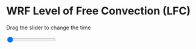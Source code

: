 <h1>WRF Level of Free Convection (LFC)</h1>
<p>Drag the slider to change the time</p>

<div class="slidecontainer">
<input oninput='setImage(this)' class="slider" type="range" min="0" max="47" value="0" step="1" />
<img id='img'/>
</div>

<script>
var img = document.getElementById('img');
var img_array = ['/assets/images/wrf/lc_wrfout_d01_2020-03-29_12:00:00.png',
'/assets/images/wrf/lc_wrfout_d01_2020-03-29_13:00:00.png',
'/assets/images/wrf/lc_wrfout_d01_2020-03-29_14:00:00.png',
'/assets/images/wrf/lc_wrfout_d01_2020-03-29_15:00:00.png',
'/assets/images/wrf/lc_wrfout_d01_2020-03-29_16:00:00.png',
'/assets/images/wrf/lc_wrfout_d01_2020-03-29_17:00:00.png',
'/assets/images/wrf/lc_wrfout_d01_2020-03-29_18:00:00.png',
'/assets/images/wrf/lc_wrfout_d01_2020-03-29_19:00:00.png',
'/assets/images/wrf/lc_wrfout_d01_2020-03-29_20:00:00.png',
'/assets/images/wrf/lc_wrfout_d01_2020-03-29_21:00:00.png',
'/assets/images/wrf/lc_wrfout_d01_2020-03-29_22:00:00.png',
'/assets/images/wrf/lc_wrfout_d01_2020-03-29_23:00:00.png',
'/assets/images/wrf/lc_wrfout_d01_2020-03-30_00:00:00.png',
'/assets/images/wrf/lc_wrfout_d01_2020-03-30_01:00:00.png',
'/assets/images/wrf/lc_wrfout_d01_2020-03-30_02:00:00.png',
'/assets/images/wrf/lc_wrfout_d01_2020-03-30_03:00:00.png',
'/assets/images/wrf/lc_wrfout_d01_2020-03-30_04:00:00.png',
'/assets/images/wrf/lc_wrfout_d01_2020-03-30_05:00:00.png',
'/assets/images/wrf/lc_wrfout_d01_2020-03-30_06:00:00.png',
'/assets/images/wrf/lc_wrfout_d01_2020-03-30_07:00:00.png',
'/assets/images/wrf/lc_wrfout_d01_2020-03-30_08:00:00.png',
'/assets/images/wrf/lc_wrfout_d01_2020-03-30_09:00:00.png',
'/assets/images/wrf/lc_wrfout_d01_2020-03-30_10:00:00.png',
'/assets/images/wrf/lc_wrfout_d01_2020-03-30_11:00:00.png',
'/assets/images/wrf/lc_wrfout_d01_2020-03-30_12:00:00.png',
'/assets/images/wrf/lc_wrfout_d01_2020-03-30_13:00:00.png',
'/assets/images/wrf/lc_wrfout_d01_2020-03-30_14:00:00.png',
'/assets/images/wrf/lc_wrfout_d01_2020-03-30_15:00:00.png',
'/assets/images/wrf/lc_wrfout_d01_2020-03-30_16:00:00.png',
'/assets/images/wrf/lc_wrfout_d01_2020-03-30_17:00:00.png',
'/assets/images/wrf/lc_wrfout_d01_2020-03-30_18:00:00.png',
'/assets/images/wrf/lc_wrfout_d01_2020-03-30_19:00:00.png',
'/assets/images/wrf/lc_wrfout_d01_2020-03-30_20:00:00.png',
'/assets/images/wrf/lc_wrfout_d01_2020-03-30_21:00:00.png',
'/assets/images/wrf/lc_wrfout_d01_2020-03-30_22:00:00.png',
'/assets/images/wrf/lc_wrfout_d01_2020-03-30_23:00:00.png',
'/assets/images/wrf/lc_wrfout_d01_2020-03-31_00:00:00.png',
'/assets/images/wrf/lc_wrfout_d01_2020-03-31_01:00:00.png',
'/assets/images/wrf/lc_wrfout_d01_2020-03-31_02:00:00.png',
'/assets/images/wrf/lc_wrfout_d01_2020-03-31_03:00:00.png',
'/assets/images/wrf/lc_wrfout_d01_2020-03-31_04:00:00.png',
'/assets/images/wrf/lc_wrfout_d01_2020-03-31_05:00:00.png',
'/assets/images/wrf/lc_wrfout_d01_2020-03-31_06:00:00.png',
'/assets/images/wrf/lc_wrfout_d01_2020-03-31_07:00:00.png',
'/assets/images/wrf/lc_wrfout_d01_2020-03-31_08:00:00.png',
'/assets/images/wrf/lc_wrfout_d01_2020-03-31_09:00:00.png',
'/assets/images/wrf/lc_wrfout_d01_2020-03-31_10:00:00.png',];
function setImage(obj)
{
        var value = obj.value;
        img.src = img_array[value];

}
</script>
